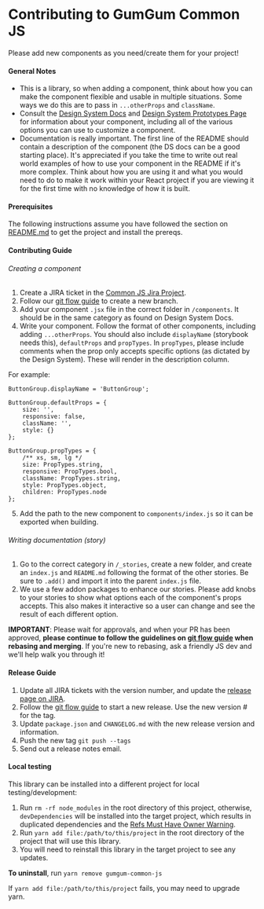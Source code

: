 # Contributing to GumGum Common JS

Please add new components as you need/create them for your project!


#### General Notes
- This is a library, so when adding a component, think about how you can make the component flexible and usable in multiple situations. Some ways we do this are to pass in `...otherProps` and `className`.
- Consult the [Design System Docs](https://ds.gumgum.com/stable/css) and [Design System Prototypes Page](https://ds.gumgum.com/stable) for information about your component, including all of the various options you can use to customize a component.
- Documentation is really important. The first line of the README should contain a description of the component (the DS docs can be a good starting place). It's appreciated if you take the time to write out real world examples of how to use your component in the README if it's more complex. Think about how you are using it and what you would need to do to make it work within your React project if you are viewing it for the first time with no knowledge of how it is built.


#### Prerequisites
The following instructions assume you have followed the section on [README.md](README.md) to get the project and install the prereqs.


#### Contributing Guide
###### Creating a component
1. Create a JIRA ticket in the [Common JS Jira Project](https://gumgum.jira.com/projects/CJL?selectedItem=com.atlassian.jira.jira-projects-plugin%3Arelease-page&status=all).
2. Follow our [git flow guide](https://gumgum.jira.com/wiki/pages/viewpage.action?pageId=138248293) to create a new branch.
3. Add your component `.jsx` file in the correct folder in `/components`. It should be in the same category as found on Design System Docs.
4. Write your component. Follow the format of other components, including adding `...otherProps`. You should also include `displayName` (storybook needs this), `defaultProps` and `propTypes`. In `propTypes`, please include comments when the prop only accepts specific options (as dictated by the Design System). These will render in the description column.

For example:
```
ButtonGroup.displayName = 'ButtonGroup';

ButtonGroup.defaultProps = {
    size: '',
    responsive: false,
    className: '',
    style: {}
};

ButtonGroup.propTypes = {
    /** xs, sm, lg */
    size: PropTypes.string,
    responsive: PropTypes.bool,
    className: PropTypes.string,
    style: PropTypes.object,
    children: PropTypes.node
};
```
5. Add the path to the new component to `components/index.js` so it can be exported when building.

###### Writing documentation (story)
1. Go to the correct category in `/_stories`, create a new folder, and create an `index.js` and `README.md` following the format of the other stories. Be sure to `.add()` and import it into the parent `index.js` file.
2. We use a few addon packages to enhance our stories. Please add knobs to your stories to show what options each of the component's props accepts. This also makes it interactive so a user can change and see the result of each different option.

**IMPORTANT**: Please wait for approvals, and when your PR has been approved, **please continue to follow the guidelines on [git flow guide](https://gumgum.jira.com/wiki/pages/viewpage.action?pageId=138248293) when rebasing and merging**. If you're new to rebasing, ask a friendly JS dev and we'll help walk you through it!


#### Release Guide
1. Update all JIRA tickets with the version number, and update the [release page on JIRA](https://gumgum.jira.com/projects/CJL).
2. Follow the [git flow guide](https://gumgum.jira.com/wiki/pages/viewpage.action?pageId=138248293) to start a new release. Use the new version # for the tag.
3. Update `package.json` and `CHANGELOG.md` with the new release version and information.
4. Push the new tag `git push --tags`
4. Send out a release notes email.


#### Local testing
This library can be installed into a different project for local testing/development:

1. Run `rm -rf node_modules` in the root directory of this project, otherwise, `devDependencies` will be installed into the target project, which results in duplicated dependencies and the [Refs Must Have Owner Warning](https://facebook.github.io/react/warnings/refs-must-have-owner.html).
2. Run `yarn add file:/path/to/this/project` in the root directory of the project that will use this library.
3. You will need to reinstall this library in the target project to see any updates.

**To uninstall**, run `yarn remove gumgum-common-js`

If `yarn add file:/path/to/this/project` fails, you may need to upgrade yarn.
